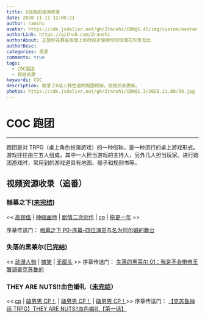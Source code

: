 ```yaml
---
title: b站跑团资源收录
date: 2020-11-11 12:05:21
author: ranshi
avatar: https://cdn.jsdelivr.net/gh/Zranshi/CDN@1.45/img/custom/avatar.jpg
authorLink: https://github.com/Zranshi
authorAbout: 正是你花费在玫瑰上的时间才使得你的玫瑰花珍贵无比
authorDesc:
categories: 资源
comments: true
tags:
  - COC跑团
  - 视频资源
keywords: COC
description: 收录了b站上我在追的跑团视频，完结后会更新。
photos: https://cdn.jsdelivr.net/gh/Zranshi/CDN@1.3/2020.11.08/59.jpg
---
```


# COC 跑团

---

跑团是对 TRPG（桌上角色扮演游戏）的一种俗称，是一种流行的桌上游戏形式。游戏往往由三五人组成，其中一人担当游戏的主持人，另外几人担当玩家。进行跑团游戏时，常用到的游戏道具有地图、骰子和规则书等。

## 视频资源收录（追番）

### 帷幕之下([未完结](https://www.bilibili.com/video/av57206347))

<< [ 高颜值][s] | [神级画师][s] | [剧情二次创作][s] | [cp][s] | [拖更一年][s] >>

序章传送门：
[帷幕之下 P0-序幕-四位演员与名为阿尔姆的舞台](https://www.bilibili.com/video/av40532147)

### 失落的黑莱尔([已完结](https://www.bilibili.com/video/av12942981))

<< [动漫人物][s] | [搞笑][s] | [无厘头][s] >> 序章传送门：
[失落的黑莱尔 01：我是不会带帝王蟹调查克苏鲁的](https://www.bilibili.com/video/av12942981)

### THEY ARE NUTS!!血色婚礼（[未完结](https://www.bilibili.com/video/av330338514)）

<< [cp][s] | [磕男男 CP！][s] | [磕男男 CP！][s] | [磕男男 CP！][s]>> 序章传送门：
[【克苏鲁神话 TRPG】THEY ARE NUTS!!血色婚礼【第一话】](https://www.bilibili.com/video/av585079751)

[s]: https://zranshi.github.io/2020/11/11/COC%E8%B7%91%E5%9B%A2/
